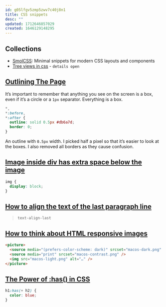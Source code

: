 ```yaml
---
id: g05lfgv5zmp5zwv7c40j8n1
title: CSS snippets
desc: ""
updated: 1712646857029
created: 1646129148295
---
```


## Collections

- [SmolCSS](https://smolcss.dev): Minimal snippets for modern CSS layouts and components
- [Tree views in css](https://iamkate.com/code/tree-views/) - `details open`

## [Outlining The Page](https://ishadeed.com/article/threads-app-css-part-2/#outlining-the-page)

It’s important to remember that anything you see on the screen is a box, even if it’s a circle or a `1px` separator. Everything is a box.

```css
*,
*:before,
*:after {
  outline: solid 0.5px #db6a7d;
  border: 0;
}
```

An outline with `0.5px` width. I picked half a pixel so that it’s easier to look at the boxes. I also removed all borders as they cause confusion.

## [Image inside div has extra space below the image](https://stackoverflow.com/questions/5804256/image-inside-div-has-extra-space-below-the-image)

```css
img {
  display: block;
}
```

## [How to align the text of the last paragraph line](https://www.stefanjudis.com/today-i-learned/how-to-align-the-text-of-the-last-paragraph-line/)

> `text-align-last`

## [How to think about HTML responsive images](https://danburzo.ro/responsive-images-html/)

```html
<picture>
  <source media="(prefers-color-scheme: dark)" srcset="macos-dark.png" />
  <source media="print" srcset="macos-contrast.png" />
  <img src="macos-light.png" alt="…" />
</picture>
```

## [The Power of :has() in CSS](https://css-tricks.com/the-power-of-has-in-css/)

```css
h1:has(+ h2) {
  color: blue;
}
```
